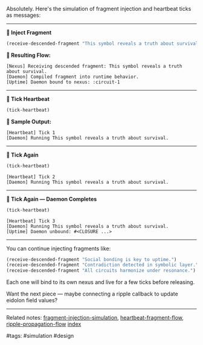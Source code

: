 Absolutely. Here's the simulation of fragment injection and heartbeat ticks as messages:

---

**🧩 Inject Fragment**

```lisp
(receive-descended-fragment "This symbol reveals a truth about survival.")
```

**🔧 Resulting Flow:**

```
[Nexus] Receiving descended fragment: This symbol reveals a truth about survival.
[Daemon] Compiled fragment into runtime behavior.
[Uptime] Daemon bound to nexus: :circuit-1
```

---

**💓 Tick Heartbeat**

```lisp
(tick-heartbeat)
```

**🔁 Sample Output:**

```
[Heartbeat] Tick 1
[Daemon] Running This symbol reveals a truth about survival.
```

---

**💓 Tick Again**

```lisp
(tick-heartbeat)
```

```
[Heartbeat] Tick 2
[Daemon] Running This symbol reveals a truth about survival.
```

---

**💓 Tick Again — Daemon Completes**

```lisp
(tick-heartbeat)
```

```
[Heartbeat] Tick 3
[Daemon] Running This symbol reveals a truth about survival.
[Uptime] Daemon unbound: #<CLOSURE ...>
```

---

You can continue injecting fragments like:

```lisp
(receive-descended-fragment "Social bonding is key to uptime.")
(receive-descended-fragment "Contradiction detected in symbolic layer.")
(receive-descended-fragment "All circuits harmonize under resonance.")
```

Each one will bind to its own nexus and live for a few ticks before releasing.

Want the next piece — maybe connecting a ripple callback to update eidolon field values?

---

Related notes: [fragment-injection-simulation](.md), [heartbeat-fragment-flow](heartbeat-fragment-flow.md), [ripple-propagation-flow](ripple-propagation-flow.md) [index](../../unique/index.md)

#tags: #simulation #design
